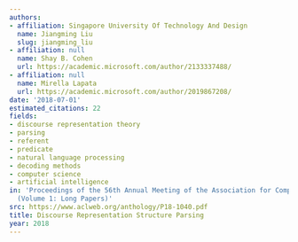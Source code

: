 ```yaml
---
authors:
- affiliation: Singapore University Of Technology And Design
  name: Jiangming Liu
  slug: jiangming_liu
- affiliation: null
  name: Shay B. Cohen
  url: https://academic.microsoft.com/author/2133337488/
- affiliation: null
  name: Mirella Lapata
  url: https://academic.microsoft.com/author/2019867208/
date: '2018-07-01'
estimated_citations: 22
fields:
- discourse representation theory
- parsing
- referent
- predicate
- natural language processing
- decoding methods
- computer science
- artificial intelligence
in: 'Proceedings of the 56th Annual Meeting of the Association for Computational Linguistics
  (Volume 1: Long Papers)'
src: https://www.aclweb.org/anthology/P18-1040.pdf
title: Discourse Representation Structure Parsing
year: 2018
---
```

